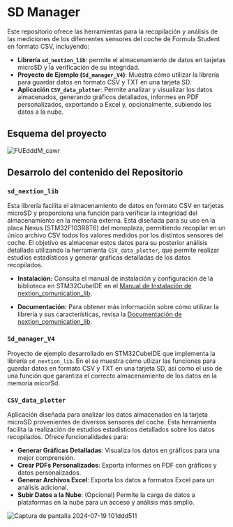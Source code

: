 # SD Manager

Este repositorio ofrece las herramientas para la recopilación y análisis de las mediciones de los difenrentes sensores del coche de Formula Student en formato CSV, incluyendo:

- **Librería `sd_nextion_lib`**: permite el almacenamiento de datos en tarjetas microSD y la verificación de su integridad.
- **Proyecto de Ejemplo (`Sd_manager_V4`)**: Muestra cómo utilizar la librería para guardar datos en formato CSV y TXT en una tarjeta SD.
- **Aplicación `CSV_data_plotter`**: Permite analizar y visualizar los datos almacenados, generando gráficos detallados, informes en PDF personalizados, exportando a Excel y, opcionalmente, subiendo los datos a la nube.

## Esquema del proyecto

![FUEdddM_cawr](https://github.com/user-attachments/assets/caed8593-ae45-4999-9ca5-03207b536eb0)


## Desarrolo del contenido del Repositorio

### `sd_nextion_lib`
Esta librería facilita el almacenamiento de datos en formato CSV en tarjetas microSD y proporciona una función para verificar la integridad del almacenamiento en la memoria externa. Está diseñada para su uso en la placa Nexus (STM32F103R8T6) del monoplaza, permitiendo recopilar en un único archivo CSV todos los valores medidos por los distintos sensores del coche. El objetivo es almacenar estos datos para su posterior análisis detallado utilizando la herramienta `CSV_data_plotter`, que permite realizar estudios estadísticos y generar gráficas detalladas de los datos recopilados.


- **Instalación:**
  Consulta el manual de instalación y configuración de la biblioteca en STM32CubeIDE en el [Manual de Instalación de nextion_comunication_lib](sd_nextion_lib/doc/Manual_de_instalación_y_configuración_sd_nextion_lib.pdf).

- **Documentación:**
  Para obtener más información sobre cómo utilizar la librería y sus características, revisa la [Documentación de nextion_comunication_lib](./sd_nextion_lib/doc/Documentación%20sd_nextion_lib.pdf).

### `Sd_manager_V4`
Proyecto de ejemplo desarrollado en STM32CubeIDE que implementa la librería `sd_nextion_lib`. En el se muestra cómo utlizar las funciones para guardar datos en formato CSV y TXT en una tarjeta SD, asi como el uso de una función que garantiza el correcto almacenamiento de los datos en la memoria micorSd.

### `CSV_data_plotter`
Aplicación diseñada para analizar los datos almacenados en la tarjeta microSD provenientes de diversos sensores del coche. Esta herramienta facilita la realización de estudios estadísticos detallados sobre los datos recopilados. Ofrece funcionalidades para:

- **Generar Gráficas Detalladas**: Visualiza los datos en gráficos para una mejor comprensión.
- **Crear PDFs Personalizados**: Exporta informes en PDF con gráficos y datos personalizados.
- **Generar Archivos Excel**: Exporta los datos a formatos Excel para un análisis adicional.
- **Subir Datos a la Nube**: (Opcional) Permite la carga de datos a plataformas en la nube para un acceso y análisis más amplio.

![Captura de pantalla 2024-07-19 101ddd511](https://github.com/user-attachments/assets/acea53e0-7292-4773-b677-39b1eff41f2e)

